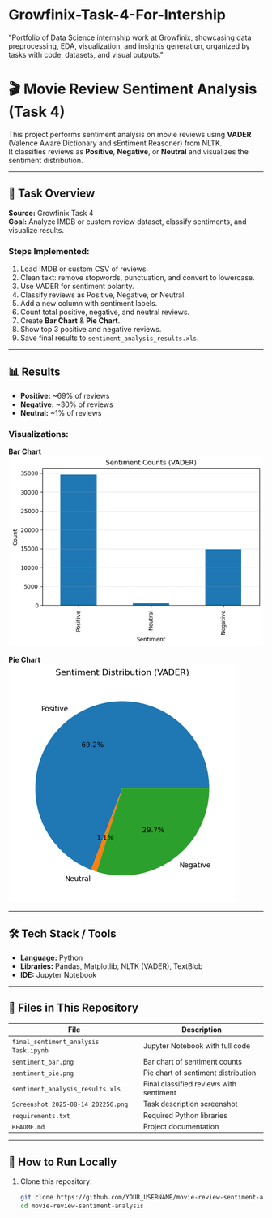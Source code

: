 # Growfinix-Task-4-For-Intership
"Portfolio of Data Science internship work at Growfinix, showcasing data preprocessing, EDA, visualization, and insights generation, organized by tasks with code, datasets, and visual outputs."
# 🎬 Movie Review Sentiment Analysis (Task 4)

This project performs sentiment analysis on movie reviews using **VADER** (Valence Aware Dictionary and sEntiment Reasoner) from NLTK.  
It classifies reviews as **Positive**, **Negative**, or **Neutral** and visualizes the sentiment distribution.

---

## 📌 Task Overview
**Source:** Growfinix Task 4  
**Goal:** Analyze IMDB or custom review dataset, classify sentiments, and visualize results.

### Steps Implemented:
1. Load IMDB or custom CSV of reviews.
2. Clean text: remove stopwords, punctuation, and convert to lowercase.
3. Use VADER for sentiment polarity.
4. Classify reviews as Positive, Negative, or Neutral.
5. Add a new column with sentiment labels.
6. Count total positive, negative, and neutral reviews.
7. Create **Bar Chart** & **Pie Chart**.
8. Show top 3 positive and negative reviews.
9. Save final results to `sentiment_analysis_results.xls`.

---

## 📊 Results
- **Positive:** ~69% of reviews
- **Negative:** ~30% of reviews
- **Neutral:** ~1% of reviews

### Visualizations:
**Bar Chart**  
![Sentiment Counts](sentiment_bar.png)

**Pie Chart**  
![Sentiment Distribution](sentiment_pie.png)

---

## 🛠 Tech Stack / Tools
- **Language:** Python
- **Libraries:** Pandas, Matplotlib, NLTK (VADER), TextBlob
- **IDE:** Jupyter Notebook

---

## 📂 Files in This Repository
| File | Description |
|------|-------------|
| `final_sentiment_analysis Task.ipynb` | Jupyter Notebook with full code |
| `sentiment_bar.png` | Bar chart of sentiment counts |
| `sentiment_pie.png` | Pie chart of sentiment distribution |
| `sentiment_analysis_results.xls` | Final classified reviews with sentiment |
| `Screenshot 2025-08-14 202256.png` | Task description screenshot |
| `requirements.txt` | Required Python libraries |
| `README.md` | Project documentation |

---

## 🚀 How to Run Locally
1. Clone this repository:
   ```bash
   git clone https://github.com/YOUR_USERNAME/movie-review-sentiment-analysis.git
   cd movie-review-sentiment-analysis
